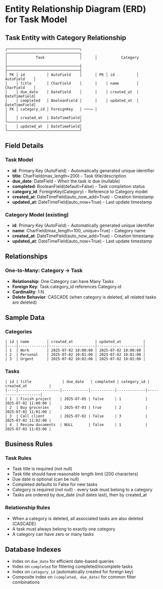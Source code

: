 # Entity Relationship Diagram (ERD) for Task Model

## Task Entity with Category Relationship

```
┌─────────────────────────────────┐      ┌─────────────────────────────────┐
│             Task                │      │           Category              │
├─────────────────────────────────┤      ├─────────────────────────────────┤
│ PK │ id          │ AutoField    │      │ PK │ id          │ AutoField    │
│    │ title       │ CharField    │      │    │ name        │ CharField    │
│    │ due_date    │ DateField    │      │    │ created_at  │ DateTimeField│
│    │ completed   │ BooleanField │      │    │ updated_at  │ DateTimeField│
│ FK │ category_id │ ForeignKey   │ ───→ │                                 │
│    │ created_at  │ DateTimeField│      └─────────────────────────────────┘
│    │ updated_at  │ DateTimeField│
└─────────────────────────────────┘
```

## Field Details

### Task Model
- **id**: Primary Key (AutoField) - Automatically generated unique identifier
- **title**: CharField(max_length=200) - Task title/description
- **due_date**: DateField - When the task is due (nullable)
- **completed**: BooleanField(default=False) - Task completion status
- **category_id**: ForeignKey(Category) - Reference to Category model
- **created_at**: DateTimeField(auto_now_add=True) - Creation timestamp
- **updated_at**: DateTimeField(auto_now=True) - Last update timestamp

### Category Model (existing)
- **id**: Primary Key (AutoField) - Automatically generated unique identifier
- **name**: CharField(max_length=100, unique=True) - Category name
- **created_at**: DateTimeField(auto_now_add=True) - Creation timestamp
- **updated_at**: DateTimeField(auto_now=True) - Last update timestamp

## Relationships

### One-to-Many: Category → Task
- **Relationship**: One Category can have Many Tasks
- **Foreign Key**: Task.category_id references Category.id
- **Cardinality**: 1:N
- **Delete Behavior**: CASCADE (when category is deleted, all related tasks are deleted)

## Sample Data

### Categories
```
| id | name        | created_at          | updated_at          |
|----|-------------|---------------------|---------------------|
| 1  | Work        | 2025-07-02 10:00:00 | 2025-07-02 10:00:00 |
| 2  | Personal    | 2025-07-02 10:01:00 | 2025-07-02 10:01:00 |
| 3  | Urgent      | 2025-07-02 10:02:00 | 2025-07-02 10:02:00 |
```

### Tasks
```
| id | title              | due_date   | completed | category_id | created_at          |
|----|-------------------|------------|-----------|-------------|---------------------|
| 1  | Finish project    | 2025-07-05 | false     | 1           | 2025-07-02 11:00:00 |
| 2  | Buy groceries     | 2025-07-03 | true      | 2           | 2025-07-02 11:01:00 |
| 3  | Call client       | 2025-07-02 | false     | 3           | 2025-07-02 11:02:00 |
| 4  | Review documents  | NULL       | false     | 1           | 2025-07-02 11:03:00 |
```

## Business Rules

### Task Rules
- Task title is required (not null)
- Task title should have reasonable length limit (200 characters)
- Due date is optional (can be null)
- Completed defaults to False for new tasks
- Category is required (not null) - every task must belong to a category
- Tasks are ordered by due_date (null dates last), then by created_at

### Relationship Rules
- When a category is deleted, all associated tasks are also deleted (CASCADE)
- A task must always belong to exactly one category
- A category can have zero or many tasks

## Database Indexes
- Index on `due_date` for efficient date-based queries
- Index on `completed` for filtering completed/incomplete tasks
- Index on `category_id` (automatically created for foreign key)
- Composite index on `(completed, due_date)` for common filter combinations
